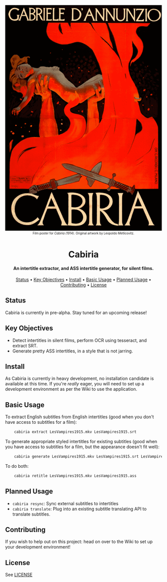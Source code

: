 <div align="center"><img src="cabiria-1914-poster.gif" alt="Film poster for Cabiria (1914)"></div>
<div align="center"><small><sup>Film poster for <i>Cabiria (1914)</i>. Original artwork by Leopoldo Metlicovitz.</sup></small></div>
<h1 align="center">
  Cabiria
</h1>

<h4 align="center">An intertitle extractor, and ASS intertitle generator, for silent films.</a></h4>
<p align="center">
  <a href="#status">Status</a> •
  <a href="#key-objectives">Key Objectives</a> •
  <a href="#install">Install</a> •
  <a href="#basic-usage">Basic Usage</a> •
  <a href="#planned-usage">Planned Usage</a> •
  <a href="#contributing">Contributing</a> •
  <a href="#license">License</a>
</p>

## Status

Cabiria is currently in pre-alpha. Stay tuned for an upcoming release!

## Key Objectives

* Detect intertitles in silent films, perform OCR using tesseract, and extract SRT.
* Generate pretty ASS intertitles, in a style that is not jarring.

## Install

As Cabiria is currently in heavy development, no installation candidate is available at this time. If you're *really* eager, you will need to set up a development environment as per the Wiki to use the application.

## Basic Usage

To extract English subtitles from English intertitles (good when you don't have access to subtitles for a film):

```bash
    cabiria extract LesVampires1915.mkv LesVampires1915.srt
```

To generate appropriate styled intertitles for existing subtitles (good when you have access to subtitles for a film, but the appearance doesn't fit well):

```bash
    cabiria generate LesVampires1915.mkv LesVampires1915.srt LesVampires1915.ass
```

To do both:

```bash
    cabiria retitle LesVampires1915.mkv LesVampires1915.ass
```

## Planned Usage

* `cabiria resync`: Sync external subtitles to intertitles
* `cabiria translate`: Plug into an existing subtitle translating API to translate subtitles.

## Contributing

If you wish to help out on this project: head on over to the Wiki to set up your development environment!

## License

See [LICENSE](LICENSE)